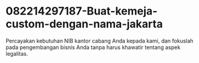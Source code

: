 # 082214297187-Buat-kemeja-custom-dengan-nama-jakarta
Percayakan kebutuhan NIB kantor cabang Anda kepada kami, dan fokuslah pada pengembangan bisnis Anda tanpa harus khawatir tentang aspek legalitas.
